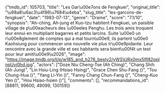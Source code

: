 {"tmdb_id": 105703, "title": "Les Gar\u00e7ons de Fengkuei", "original_title": "\u98a8\u6ac3\u4f86\u7684\u4eba", "slug_title": "les-garcons-de-fengkuei", "date": "1983-07-13", "genre": "Drame", "score": "7.1/10", "synopsis": "Ah-ching, Ah-jung et Kuo-tzu habitent Fengkuei, un paisible village de p\u00eacheurs des \u00eeles Penghu. Les trois amis troquent leur ennui en multipliant bagarres et petits larcins. Suite \u00e0 un r\u00e8glement de comptes qui a mal tourn\u00e9, ils partent \u00e0 Kaohsiung pour commencer une nouvelle vie plus tr\u00e9pidante. Leur rencontre avec la grande ville et ses habitants sera bient\u00f4t un test pour leur amiti\u00e9\u2026", "image": "https://image.tmdb.org/t/p/w185_and_h278_bestv2/yWSVJRx0mx5lfI82pplnpUvj0hd.jpg", "actors": ["Doze Niu Cheng-Tse (Ah Ching)", "Chang Shih (Ah Jung)", "Lin Hsiu-Ling (Hsiao Hsing)", "Grace Chen Shu-Fang ()", "Tou Chung-Hua ()", "Yang Li-Yin ()", "Fanny Chang Chun-Fang ()", "Cheng-Kuo Yen ()", "Hou Hsiao-hsien ()"], "comments": [], "recommandations_id": [88811, 99600, 49099, 130159]}